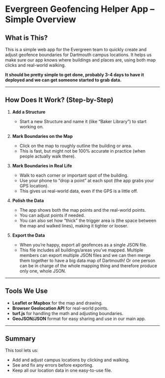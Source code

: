 # Evergreen Geofencing Helper App – Simple Overview

## What is This?

This is a simple web app for the Evergreen team to quickly create and adjust geofence boundaries for Dartmouth campus locations. It helps us make sure our app knows where buildings and places are, using both map clicks and real-world walking. 

**It should be pretty simple to get done, probably 3-4 days to have it deployed and we can get someone started to grab data.**

---

## How Does It Work? (Step-by-Step)

1. **Add a Structure**
   - Start a new Structure and name it (like “Baker Library”) to start working on.

2. **Mark Boundaries on the Map**
   - Click on the map to roughly outline the building or area.
   - This is fast, but might not be 100% accurate in practice (when people actually walk there).

3. **Mark Boundaries in Real Life**
   - Walk to each corner or important spot of the building.
   - Use your phone to “drop a point” at each spot (the app grabs your GPS location).
   - This gives us real-world data, even if the GPS is a little off.

4. **Polish the Data**
   - The app shows both the map points and the real-world points.
   - You can adjust points if needed.
   - You can also set how “thick” the trigger area is (the space between the map and walked lines), making it tighter or looser.

5. **Export the Data**
   - When you’re happy, export all geofences as a single JSON file.
   - This file includes all buildings/areas you’ve mapped. Multiple members can export multiple JSON files and we can then merge them together to have a big data map of Dartmouth! Or one person can be in charge of the whole mapping thing and therefore produce only one, whole JSON.

---

## Tools We Use

- **Leaflet or Mapbox** for the map and drawing.
- **Browser Geolocation API** for real-world points.
- **turf.js** for handling the math and adjusting boundaries.
- **GeoJSON/JSON** format for easy sharing and use in our main app.

---

## Summary

This tool lets us:
- Add and adjust campus locations by clicking and walking.
- See and fix any errors before exporting.
- Keep all our location data in one easy-to-use file.
